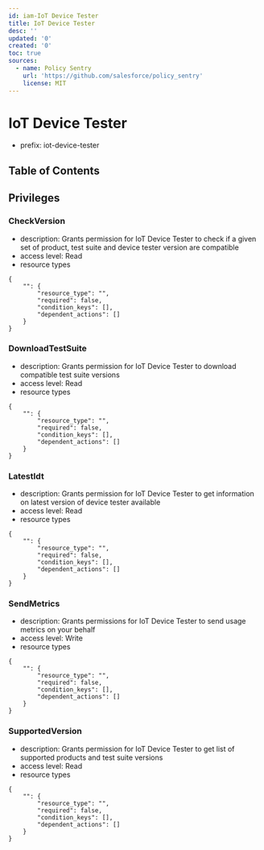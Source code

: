 ```yaml
---
id: iam-IoT Device Tester
title: IoT Device Tester
desc: ''
updated: '0'
created: '0'
toc: true
sources:
  - name: Policy Sentry
    url: 'https://github.com/salesforce/policy_sentry'
    license: MIT
---
```

# IoT Device Tester
- prefix: iot-device-tester

## Table of Contents

## Privileges
### CheckVersion
- description: Grants permission for IoT Device Tester to check if a given set of product, test suite and device tester version are compatible
- access level: Read
- resource types
```
{
    "": {
        "resource_type": "",
        "required": false,
        "condition_keys": [],
        "dependent_actions": []
    }
}
```
### DownloadTestSuite
- description: Grants permission for IoT Device Tester to download compatible test suite versions
- access level: Read
- resource types
```
{
    "": {
        "resource_type": "",
        "required": false,
        "condition_keys": [],
        "dependent_actions": []
    }
}
```
### LatestIdt
- description: Grants permission for IoT Device Tester to get information on latest version of device tester available
- access level: Read
- resource types
```
{
    "": {
        "resource_type": "",
        "required": false,
        "condition_keys": [],
        "dependent_actions": []
    }
}
```
### SendMetrics
- description: Grants permissions for IoT Device Tester to send usage metrics on your behalf
- access level: Write
- resource types
```
{
    "": {
        "resource_type": "",
        "required": false,
        "condition_keys": [],
        "dependent_actions": []
    }
}
```
### SupportedVersion
- description: Grants permission for IoT Device Tester to get list of supported products and test suite versions
- access level: Read
- resource types
```
{
    "": {
        "resource_type": "",
        "required": false,
        "condition_keys": [],
        "dependent_actions": []
    }
}
```
